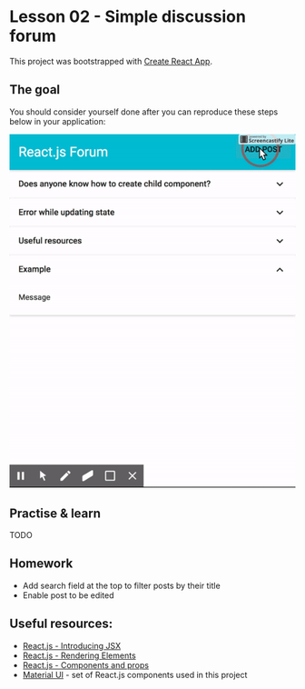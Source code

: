 # Lesson 02 - Simple discussion forum

This project was bootstrapped with [Create React App](https://github.com/facebookincubator/create-react-app).

## The goal

You should consider yourself done after you can reproduce these steps below in your application:

![Function scope](/assets/img/02_lesson_result.gif)

## Practise & learn

TODO

## Homework

- Add search field at the top to filter posts by their title
- Enable post to be edited

## Useful resources:

- [React.js - Introducing JSX](https://facebook.github.io/react/docs/introducing-jsx.html)
- [React.js - Rendering Elements](https://facebook.github.io/react/docs/rendering-elements.html)
- [React.js - Components and props](https://facebook.github.io/react/docs/components-and-props.html)
- [Material UI](http://www.material-ui.com/#/) - set of React.js components used in this project 
